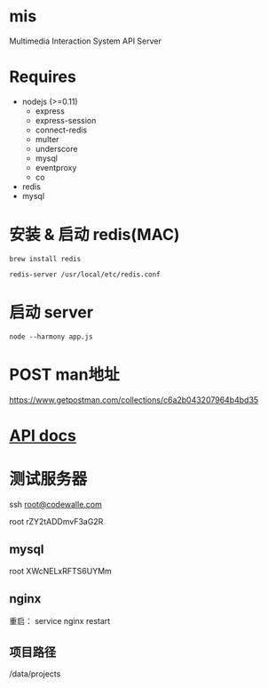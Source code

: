 # mis
Multimedia Interaction System API Server

# Requires
- nodejs (>=0.11)
	- express
 	- express-session
 	- connect-redis
 	- multer
 	- underscore
 	- mysql 
 	- eventproxy
 	- co
- redis
- mysql


# 安装 & 启动 redis(MAC)
    brew install redis

    redis-server /usr/local/etc/redis.conf

# 启动 server
    node --harmony app.js

# POST man地址
https://www.getpostman.com/collections/c6a2b043207964b4bd35

# [API docs](./docs/二期接口列表.md)

# 测试服务器
ssh root@codewalle.com

root rZY2tADDmvF3aG2R

## mysql
root XWcNELxRFTS6UYMm

## nginx
重启： service nginx restart 

## 项目路径
/data/projects 

